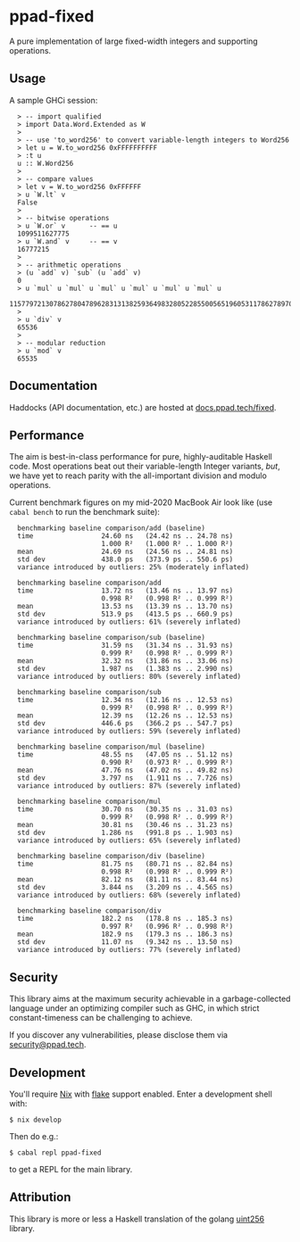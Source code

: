 # ppad-fixed

A pure implementation of large fixed-width integers and supporting operations.

## Usage

A sample GHCi session:

```
  > -- import qualified
  > import Data.Word.Extended as W
  >
  > -- use 'to_word256' to convert variable-length integers to Word256
  > let u = W.to_word256 0xFFFFFFFFFF
  > :t u
  u :: W.Word256
  >
  > -- compare values
  > let v = W.to_word256 0xFFFFFF
  > u `W.lt` v
  False
  >
  > -- bitwise operations
  > u `W.or` v      -- == u
  1099511627775
  > u `W.and` v     -- == v
  16777215
  >
  > -- arithmetic operations
  > (u `add` v) `sub` (u `add` v)
  0
  > u `mul` u `mul` u `mul` u `mul` u `mul` u `mul` u
  115779721307862780478962831313825936498328052285500565196053117862789708251135
  >
  > u `div` v
  65536
  >
  > -- modular reduction
  > u `mod` v
  65535
```

## Documentation

Haddocks (API documentation, etc.) are hosted at
[docs.ppad.tech/fixed](https://docs.ppad.tech/fixed).

## Performance

The aim is best-in-class performance for pure, highly-auditable Haskell
code. Most operations beat out their variable-length Integer variants,
*but*, we have yet to reach parity with the all-important division and
modulo operations.

Current benchmark figures on my mid-2020 MacBook Air look like (use
`cabal bench` to run the benchmark suite):

```
  benchmarking baseline comparison/add (baseline)
  time                 24.60 ns   (24.42 ns .. 24.78 ns)
                       1.000 R²   (1.000 R² .. 1.000 R²)
  mean                 24.69 ns   (24.56 ns .. 24.81 ns)
  std dev              438.0 ps   (373.9 ps .. 550.6 ps)
  variance introduced by outliers: 25% (moderately inflated)

  benchmarking baseline comparison/add
  time                 13.72 ns   (13.46 ns .. 13.97 ns)
                       0.998 R²   (0.998 R² .. 0.999 R²)
  mean                 13.53 ns   (13.39 ns .. 13.70 ns)
  std dev              513.9 ps   (413.5 ps .. 660.9 ps)
  variance introduced by outliers: 61% (severely inflated)

  benchmarking baseline comparison/sub (baseline)
  time                 31.59 ns   (31.34 ns .. 31.93 ns)
                       0.999 R²   (0.998 R² .. 0.999 R²)
  mean                 32.32 ns   (31.86 ns .. 33.06 ns)
  std dev              1.987 ns   (1.383 ns .. 2.990 ns)
  variance introduced by outliers: 80% (severely inflated)

  benchmarking baseline comparison/sub
  time                 12.34 ns   (12.16 ns .. 12.53 ns)
                       0.999 R²   (0.998 R² .. 0.999 R²)
  mean                 12.39 ns   (12.26 ns .. 12.53 ns)
  std dev              446.6 ps   (366.2 ps .. 547.7 ps)
  variance introduced by outliers: 59% (severely inflated)

  benchmarking baseline comparison/mul (baseline)
  time                 48.55 ns   (47.05 ns .. 51.12 ns)
                       0.990 R²   (0.973 R² .. 0.999 R²)
  mean                 47.76 ns   (47.02 ns .. 49.82 ns)
  std dev              3.797 ns   (1.911 ns .. 7.726 ns)
  variance introduced by outliers: 87% (severely inflated)

  benchmarking baseline comparison/mul
  time                 30.70 ns   (30.35 ns .. 31.03 ns)
                       0.999 R²   (0.998 R² .. 0.999 R²)
  mean                 30.81 ns   (30.46 ns .. 31.23 ns)
  std dev              1.286 ns   (991.8 ps .. 1.903 ns)
  variance introduced by outliers: 65% (severely inflated)

  benchmarking baseline comparison/div (baseline)
  time                 81.75 ns   (80.71 ns .. 82.84 ns)
                       0.998 R²   (0.998 R² .. 0.999 R²)
  mean                 82.12 ns   (81.11 ns .. 83.44 ns)
  std dev              3.844 ns   (3.209 ns .. 4.565 ns)
  variance introduced by outliers: 68% (severely inflated)

  benchmarking baseline comparison/div
  time                 182.2 ns   (178.8 ns .. 185.3 ns)
                       0.997 R²   (0.996 R² .. 0.998 R²)
  mean                 182.9 ns   (179.3 ns .. 186.3 ns)
  std dev              11.07 ns   (9.342 ns .. 13.50 ns)
  variance introduced by outliers: 77% (severely inflated)
```

## Security

This library aims at the maximum security achievable in a
garbage-collected language under an optimizing compiler such as GHC, in
which strict constant-timeness can be challenging to achieve.

If you discover any vulnerabilities, please disclose them via
security@ppad.tech.

## Development

You'll require [Nix][nixos] with [flake][flake] support enabled. Enter a
development shell with:

```
$ nix develop
```

Then do e.g.:

```
$ cabal repl ppad-fixed
```

to get a REPL for the main library.

## Attribution

This library is more or less a Haskell translation of the golang
[uint256](https://github.com/holiman/uint256) library.

[nixos]: https://nixos.org/
[flake]: https://nixos.org/manual/nix/unstable/command-ref/new-cli/nix3-flake.html
